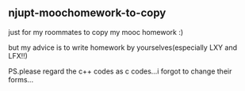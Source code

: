 ## njupt-moochomework-to-copy

just for my roommates to copy my mooc homework :)

but my advice is to write homework by yourselves(especially LXY and LFX!!)

PS.please regard the c++ codes as c codes...i forgot to change their forms...
